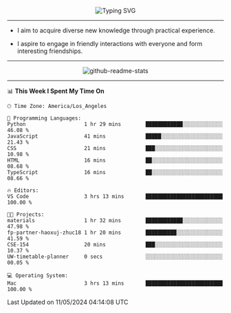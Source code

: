 <p align="center">
  <img src="https://readme-typing-svg.demolab.com?font=Fira+Code&weight=500&size=32&duration=2500&pause=1600&center=true&vCenter=true&random=false&width=1024&height=64&lines=Hi+there+%F0%9F%91%8B;I'm+delighted+you+could+make+it+here+%F0%9F%8E%89;I'm+Harry%2C+a+college+student+still+finding+my+way" alt="Typing SVG" />
</p>


---


- I aim to acquire diverse new knowledge through practical experience.

- I aspire to engage in friendly interactions with everyone and form interesting friendships.


---


<p align="center">
  <img src="https://github-readme-stats.vercel.app/api?username=Harry-Jing&show_icons=true" alt="github-readme-stats"/>
</p>


---

<!--START_SECTION:waka-->
📊 **This Week I Spent My Time On** 

```text
🕑︎ Time Zone: America/Los_Angeles

💬 Programming Languages: 
Python                   1 hr 29 mins        ████████████░░░░░░░░░░░░░   46.08 % 
JavaScript               41 mins             █████░░░░░░░░░░░░░░░░░░░░   21.43 % 
CSS                      21 mins             ███░░░░░░░░░░░░░░░░░░░░░░   10.98 % 
HTML                     16 mins             ██░░░░░░░░░░░░░░░░░░░░░░░   08.68 % 
TypeScript               16 mins             ██░░░░░░░░░░░░░░░░░░░░░░░   08.66 % 

🔥 Editors: 
VS Code                  3 hrs 13 mins       █████████████████████████   100.00 % 

🐱‍💻 Projects: 
materials                1 hr 32 mins        ████████████░░░░░░░░░░░░░   47.98 % 
fp-partner-haoxuj-zhuc18 1 hr 20 mins        ██████████░░░░░░░░░░░░░░░   41.59 % 
CSE-154                  20 mins             ███░░░░░░░░░░░░░░░░░░░░░░   10.37 % 
UW-timetable-planner     0 secs              ░░░░░░░░░░░░░░░░░░░░░░░░░   00.05 % 

💻 Operating System: 
Mac                      3 hrs 13 mins       █████████████████████████   100.00 % 
```


 Last Updated on 11/05/2024 04:14:08 UTC
<!--END_SECTION:waka-->
